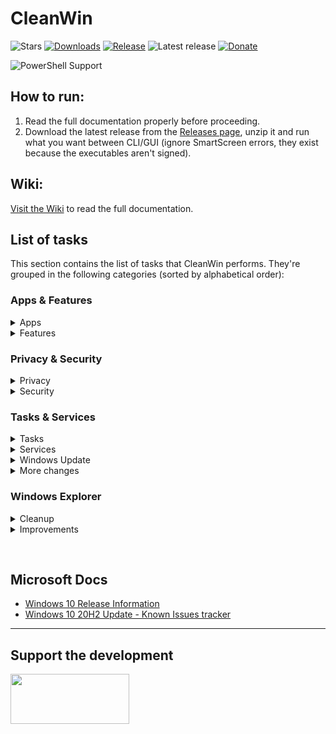 # CleanWin
<centre>![Stars](https://img.shields.io/github/stars/pratyakshm/CleanWin?style=flat-square)
[![Downloads](https://img.shields.io/github/downloads/pratyakshm/CleanWin/total?color=brightgreen&logoColor=brightgreen&style=flat-square)](https://github.com/pratyakshm/CleanWin/releases)
[![Release](https://img.shields.io/github/v/release/pratyakshm/cleanwin?style=flat-square)](https://github.com/pratyakshm/CleanWin/releases/tag/v0.3.3)
![Latest release](https://img.shields.io/github/release-date/pratyakshm/CleanWin?style=flat-square)
[![Donate](https://img.shields.io/badge/Donate-PayPal-important?style=flat-square)](https://paypal.me/pratyakshm)</centre>

![PowerShell Support](https://img.shields.io/badge/PowerShell%207-Ready-203349?labelColor=1B232D&style=flat-square&logo=PowerShell)

## How to run:
1. Read the full documentation properly before proceeding. 
2. Download the latest release from the [Releases page](https://github.com/pratyakshm/CleanWin/releases), unzip it and run what you want between CLI/GUI (ignore SmartScreen errors, they exist because the executables aren't signed).

## Wiki:
[Visit the Wiki](https://github.com/pratyakshm/CleanWin/wiki) to read the full documentation.

## List of tasks
This section contains the list of tasks that CleanWin performs. They're grouped in the following categories (sorted by alphabetical order):

### Apps & Features
<details><summary>Apps</summary>
  <details><summary>Apps uninstalled:</summary>
  3D Viewer   
  <br>Alarms & Clock
  <br>Cortana  
  <br>Camera  
  <br>Connect
  <br>Feedback Hub 
  <br>Films & TV  
  <br>Get Help      
  <br>Get started  
  <br>Groove Music 
  <br>Mail and Calendar  
  <br>Messaging  
  <br>Maps  
  <br>Microsoft OneDrive
  <br>Microsoft News  
  <br>Microsoft Solitaire Collection  
  <br>Mixed Reality Portal
  <br>Network Speed Test
  <br>OneConnect  
  <br>OneNote  
  <br>Office
  <br>Office Lens
  <br>Paint 3D  
  <br>Power Automate Desktop
  <br>Print 3D
  <br>People  
  <br>Sway
  <br>Snip & Sketch
  <br>Sticky Notes  
  <br>Skype
  <br>Voice Recorder
  <br>Whiteboard
  <br>Weather
  <br>Xbox
  <br>Xbox Game bar
  <br>Your Phone</details>
  <details><summary>Apps installed:</summary>
  7-Zip
   <details><summary>Winstall</summary>
  Now you can install your own set of apps using a custom list
Learn more at Wiki/Using Winstall!
  </details>
  </details>
  </details>

<details><summary>Features</summary>
  <details><summary>Features uninstalled:</summary>
  Hello Face
  <br>Internet Explorer
  <br>Math Recognizer
  <br>Microsoft Paint (Desktop app)
  <br>OpenSSH Client
  <br>PowerShell ISE
  <br>Quick Assist
  <br>Steps Recorder
  <br>Snipping Tool
  <br>Work Folders
  <br>Windows Media Player
  <br>WordPad
  <br>Windows Fax & Scan
  <br>XPS Viewer
  <br>XPS Printer</details>

<details><summary>Features installed:</summary>
  Windows Sandbox
  <br>Windows Subsystem for Linux</details>
</details>



### Privacy & Security
<details><summary>Privacy</summary>
  Activity History
  <br>Advertising ID 
  <br>Access to language list
  <br>Feedback
  <br>Maps updates
  <br>Location tracking 
  <br>Suggestions
  <br>Tailored Experiences
  </details>

<details><summary>Security</summary>
Auto login post update restart
<br>Disable Meltdown compatibility flag
</details>



### Tasks & Services
  <details><summary>Tasks</summary>
  Consolidator
  <br>DmClient
  <br>DmClientOnScenarioDownload
  <br>Disk Diagnostics Data Collector
  <br>Disk Defragmentation (optional)
  <br>Feedback Notifications task
  <br>Microsoft Compatibility Appraiser
  <br>ProgramDataUpdater
  <br>QueueReporting
  <br>UsbCeip
  </details>
 <details><summary>Services</summary>
  DiagTrack
  <br>DMWAppPushService
  <br>SysMain
  <br>RetailDemo
  <br>diagnosticshub.standardcollector.service
  <br>MapsBroker
  <br>NetTcpPortSharing
  <br>RemoteRegistry
  <br>SharedAccess
  <br>TrkWks
  </details>

  <details><summary>Windows Update</summary>
  - Turn off automatic updates
  <br>- Delay feature updates by 20 days
  <br>- Delay quality updates by 4 days
  <br>- Turn off driver offering via Windows Update
  <br>- Turn off re-installation of bloatware after feature update
  <br>- Set Windows Update to download updates only from Microsoft's servers by turning off Delivery through P2P and LAN
  </details>

  <details><summary>More changes</summary>
  Turn off AutoPlay
  <br>Turn off Autorun
  <br>Set BIOS time to UTC
  </details>

</details>


### Windows Explorer
<details><summary>Cleanup</summary>
Hide/cleanup the following:
  <br>3D Objects
  <br>Task View button
  <br>Cortana button
  <br>Meet now button
  <br>Search bar</details>
<details><summary>Improvements</summary>
  Set This PC as default view
  <br>Turn off sticky keys prompt
  <br>Use Print Screen key to open Snip & Sketch overlay
</details>

&nbsp;

## Microsoft Docs
- [Windows 10 Release Information](https://docs.microsoft.com/en-us/windows/release-information/)
- [Windows 10 20H2 Update - Known Issues tracker](https://docs.microsoft.com/en-us/windows/release-information/status-windows-10-20h2)

-------------------------------------------------------------

## Support the development
[<img src="https://raw.githubusercontent.com/stefan-niedermann/paypal-donate-button/master/paypal-donate-button.png" width="190" height="80">](http://bit.ly/paypalpratyakshm)
